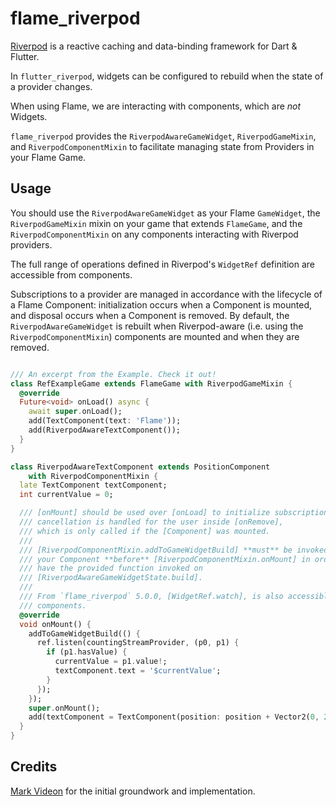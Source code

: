 # flame_riverpod

[Riverpod](https://pub.dev/packages/flutter_riverpod) is a reactive caching and data-binding framework for Dart & Flutter.

In `flutter_riverpod`, widgets can be configured to rebuild when the state
of a provider changes.

When using Flame, we are interacting with components, which are *not* Widgets.

`flame_riverpod` provides the `RiverpodAwareGameWidget`, `RiverpodGameMixin`, and
`RiverpodComponentMixin` to facilitate managing state from Providers in your Flame Game.

## Usage

You should use the `RiverpodAwareGameWidget` as your Flame `GameWidget`, the `RiverpodGameMixin` 
mixin on your game that extends `FlameGame`, and the `RiverpodComponentMixin` on any components 
interacting with Riverpod providers.

The full range of operations defined in Riverpod's `WidgetRef` definition are accessible from 
components.

Subscriptions to a provider are managed in accordance with the lifecycle
of a Flame Component: initialization occurs when a Component is mounted, and disposal
occurs when a Component is removed. By default, the `RiverpodAwareGameWidget` is rebuilt when 
Riverpod-aware (i.e. using the `RiverpodComponentMixin`) components are mounted and when they are 
removed.

```dart

/// An excerpt from the Example. Check it out!
class RefExampleGame extends FlameGame with RiverpodGameMixin {
  @override
  Future<void> onLoad() async {
    await super.onLoad();
    add(TextComponent(text: 'Flame'));
    add(RiverpodAwareTextComponent());
  }
}

class RiverpodAwareTextComponent extends PositionComponent
    with RiverpodComponentMixin {
  late TextComponent textComponent;
  int currentValue = 0;

  /// [onMount] should be used over [onLoad] to initialize subscriptions,
  /// cancellation is handled for the user inside [onRemove],
  /// which is only called if the [Component] was mounted.
  /// 
  /// [RiverpodComponentMixin.addToGameWidgetBuild] **must** be invoked in 
  /// your Component **before** [RiverpodComponentMixin.onMount] in order to 
  /// have the provided function invoked on 
  /// [RiverpodAwareGameWidgetState.build].
  /// 
  /// From `flame_riverpod` 5.0.0, [WidgetRef.watch], is also accessible from 
  /// components.
  @override
  void onMount() {
    addToGameWidgetBuild(() {
      ref.listen(countingStreamProvider, (p0, p1) {
        if (p1.hasValue) {
          currentValue = p1.value!;
          textComponent.text = '$currentValue';
        }
      });
    });
    super.onMount();
    add(textComponent = TextComponent(position: position + Vector2(0, 27)));
  }
}

```


## Credits

[Mark Videon](https://markvideon.dev) for the initial groundwork and implementation.
